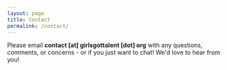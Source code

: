 ```yaml
---
layout: page
title: Contact
permalink: /contact/
---
```

Please email **contact [at] girlsgottalent [dot] org** with any questions, comments, or concerns - or if you just want to chat! We'd love to hear from you!